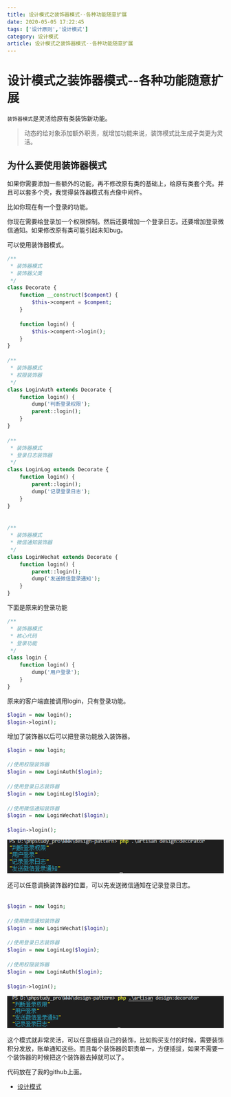 ```yaml
---
title: 设计模式之装饰器模式--各种功能随意扩展
date: 2020-05-05 17:22:45
tags: ['设计原则','设计模式']
category: 设计模式
article: 设计模式之装饰器模式--各种功能随意扩展
---
```


# 设计模式之装饰器模式--各种功能随意扩展

`装饰器模式`是灵活给原有类装饰新功能。

> 动态的给对象添加额外职责，就增加功能来说，装饰模式比生成子类更为灵活。

## 为什么要使用装饰器模式

如果你需要添加一些额外的功能，再不修改原有类的基础上，给原有类套个壳。并且可以套多个壳，我觉得装饰器模式有点像中间件。

比如你现在有一个登录的功能。

你现在需要给登录加一个权限控制。然后还要增加一个登录日志。还要增加登录微信通知。如果修改原有类可能引起未知bug。

可以使用装饰器模式。

```php
/**
 * 装饰器模式
 * 装饰器父类
 */
class Decorate {
    function __construct($compent) {
        $this->compent = $compent;
    }

    function login() {
        $this->compent->login();
    }
}

/**
 * 装饰器模式
 * 权限装饰器
 */
class LoginAuth extends Decorate {
    function login() {
        dump('判断登录权限');
        parent::login();
    }
}

/**
 * 装饰器模式
 * 登录日志装饰器
 */
class LoginLog extends Decorate {
    function login() {
        parent::login();
        dump('记录登录日志');
    }
}


/**
 * 装饰器模式
 * 微信通知装饰器
 */
class LoginWechat extends Decorate {
    function login() {
        parent::login();
        dump('发送微信登录通知');
    }
}

```

下面是原来的登录功能

```php
/**
 * 装饰器模式
 * 核心代码
 * 登录功能
 */
class login {
    function login() {
        dump('用户登录');
    }
}

```

原来的客户端直接调用login，只有登录功能。

```php
$login = new login();
$login->login();
```

增加了装饰器以后可以把登录功能放入装饰器。

```php
$login = new login;

//使用权限装饰器
$login = new LoginAuth($login);

//使用登录日志装饰器
$login = new LoginLog($login);

//使用微信通知装饰器
$login = new LoginWechat($login);

$login->login();
```

![decorate](../images/decorator1.png)

还可以任意调换装饰器的位置，可以先发送微信通知在记录登录日志。

```php

$login = new login;

//使用微信通知装饰器
$login = new LoginWechat($login);

//使用登录日志装饰器
$login = new LoginLog($login);

//使用权限装饰器
$login = new LoginAuth($login);

$login->login();
```

![decorate](../images/decorator2.png)

这个模式就非常灵活，可以任意组装自己的装饰，比如购买支付的时候，需要装饰积分发放，账单通知这些。而且每个装饰器的职责单一，方便插拔，如果不需要一个装饰器的时候把这个装饰器去掉就可以了。

代码放在了我的github上面。

- [设计模式](https://github.com/Thepatterraining/design-pattern)
